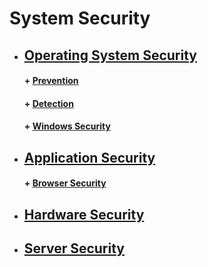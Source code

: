 # System Security

* ##  [ Operating System Security]( )
   #### + [     Prevention]( )
   #### + [     Detection]( )
   #### + [     Windows Security]( )
* ##  [ Application Security]( )
   #### + [     Browser Security]( )
* ##  [  	Hardware Security]( )
* ##  [ Server Security]( )

